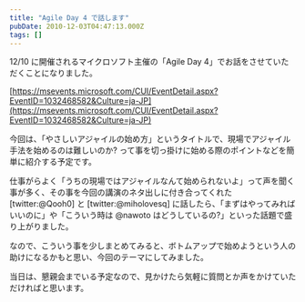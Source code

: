 ```yaml
---
title: "Agile Day 4 で話します"
pubDate: 2010-12-03T04:47:13.000Z
tags: []
---
```


12/10 に開催されるマイクロソフト主催の「Agile Day 4」でお話をさせていただくことになりました。

[https://msevents.microsoft.com/CUI/EventDetail.aspx?EventID=1032468582&Culture=ja-JP](https://msevents.microsoft.com/CUI/EventDetail.aspx?EventID=1032468582&Culture=ja-JP)

今回は、「やさしいアジャイルの始め方」というタイトルで、現場でアジャイル手法を始めるのは難しいのか? って事を切っ掛けに始める際のポイントなどを簡単に紹介する予定です。

仕事がらよく「うちの現場ではアジャイルなんて始められないよ」って声を聞く事が多く、その事を今回の講演のネタ出しに付き合ってくれた [twitter:@Qooh0] と [twitter:@miholovesq] に話したら、「まずはやってみればいいのに」や「こういう時は @nawoto はどうしているの?」といった話題で盛り上がりました。

なので、こういう事を少しまとめてみると、ボトムアップで始めようという人の助けになるかもと思い、今回のテーマにしてみました。

当日は、懇親会までいる予定なので、見かけたら気軽に質問とか声をかけていただければと思います。